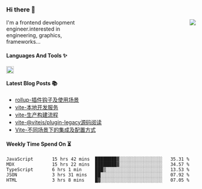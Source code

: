 <!--
**zhaohuanyuu/zhaohuanyuu** is a ✨ _special_ ✨ repository because its `README.md` (this file) appears on your GitHub profile.
-->

### Hi there 👋

<picture>
  <source media="(prefers-color-scheme: dark)" srcset="https://github-readme-stats.vercel.app/api?username=zhaohuanyuu&count_private=true&show_icons=true&theme=city_lights&hide_title=true">
  <img align="right" src="https://github-readme-stats.vercel.app/api?username=zhaohuanyuu&count_private=true&show_icons=true&hide_title=true">
</picture>

<p align="left" style="width:40%">I'm a frontend development engineer.interested in engineering, graphics, frameworks...</p>

#### Languages And Tools ✨

<img align="left" height="20" src="https://skillicons.dev/icons?i=js,ts,nodejs,rust,react,vue,svelte,gatsby,graphql,nestjs" />

</br>

#### Latest Blog Posts 📚
<!-- BLOG-POST-LIST:START -->
- [rollup-插件钩子及使用场景](https://auu.zone/post/rollup-plugin)
- [vite-本地开发服务](https://auu.zone/post/vite-server)
- [vite-生产构建流程](https://auu.zone/post/vite-build)
- [vite-@vitejs/plugin-legacy源码阅读](https://auu.zone/post/vite-legacy)
- [Vite-不同场景下的集成及配置方式](https://auu.zone/post/vite-integrations)
<!-- BLOG-POST-LIST:END -->

#### Weekly Time Spend On ⏳
<!--START_SECTION:waka-->

```text
JavaScript       15 hrs 42 mins  ████████▓░░░░░░░░░░░░░░░░   35.31 %
MDX              15 hrs 22 mins  ████████▓░░░░░░░░░░░░░░░░   34.57 %
TypeScript       6 hrs 1 min     ███▒░░░░░░░░░░░░░░░░░░░░░   13.53 %
JSON             3 hrs 31 mins   ██░░░░░░░░░░░░░░░░░░░░░░░   07.92 %
HTML             3 hrs 8 mins    █▓░░░░░░░░░░░░░░░░░░░░░░░   07.05 %
```

<!--END_SECTION:waka-->
